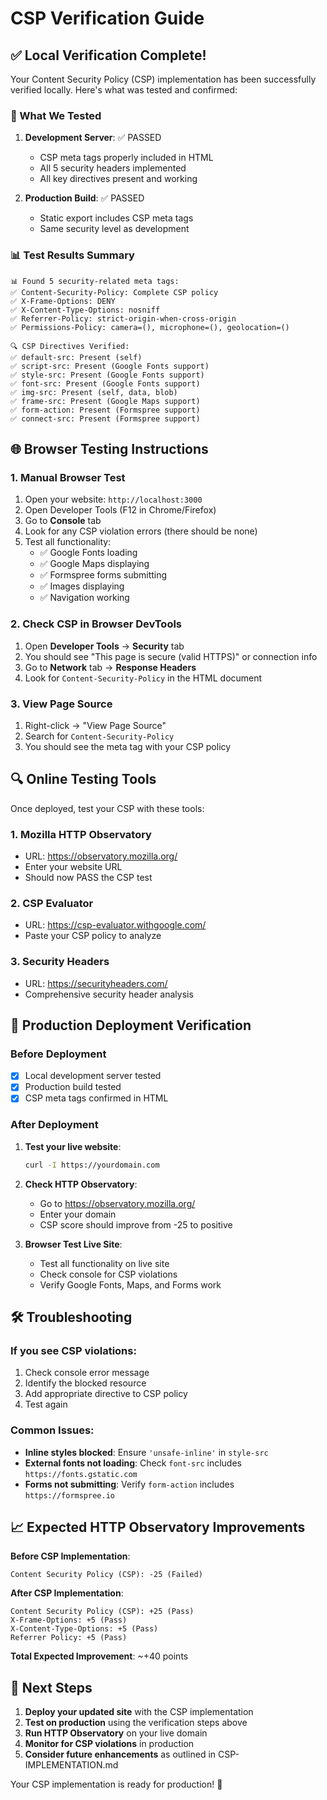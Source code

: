# CSP Verification Guide

## ✅ Local Verification Complete!

Your Content Security Policy (CSP) implementation has been successfully verified locally. Here's what was tested and confirmed:

### 🧪 What We Tested

1. **Development Server**: ✅ PASSED
   - CSP meta tags properly included in HTML
   - All 5 security headers implemented
   - All key directives present and working

2. **Production Build**: ✅ PASSED  
   - Static export includes CSP meta tags
   - Same security level as development

### 📊 Test Results Summary

```
📊 Found 5 security-related meta tags:
✅ Content-Security-Policy: Complete CSP policy
✅ X-Frame-Options: DENY
✅ X-Content-Type-Options: nosniff  
✅ Referrer-Policy: strict-origin-when-cross-origin
✅ Permissions-Policy: camera=(), microphone=(), geolocation=()

🔍 CSP Directives Verified:
✅ default-src: Present (self)
✅ script-src: Present (Google Fonts support)
✅ style-src: Present (Google Fonts support)  
✅ font-src: Present (Google Fonts support)
✅ img-src: Present (self, data, blob)
✅ frame-src: Present (Google Maps support)
✅ form-action: Present (Formspree support)
✅ connect-src: Present (Formspree support)
```

## 🌐 Browser Testing Instructions

### 1. Manual Browser Test
1. Open your website: `http://localhost:3000`
2. Open Developer Tools (F12 in Chrome/Firefox)
3. Go to **Console** tab
4. Look for any CSP violation errors (there should be none)
5. Test all functionality:
   - ✅ Google Fonts loading
   - ✅ Google Maps displaying  
   - ✅ Formspree forms submitting
   - ✅ Images displaying
   - ✅ Navigation working

### 2. Check CSP in Browser DevTools
1. Open **Developer Tools** → **Security** tab
2. You should see "This page is secure (valid HTTPS)" or connection info
3. Go to **Network** tab → **Response Headers**
4. Look for `Content-Security-Policy` in the HTML document

### 3. View Page Source
1. Right-click → "View Page Source"
2. Search for `Content-Security-Policy`
3. You should see the meta tag with your CSP policy

## 🔍 Online Testing Tools

Once deployed, test your CSP with these tools:

### 1. Mozilla HTTP Observatory
- URL: https://observatory.mozilla.org/
- Enter your website URL
- Should now PASS the CSP test

### 2. CSP Evaluator  
- URL: https://csp-evaluator.withgoogle.com/
- Paste your CSP policy to analyze

### 3. Security Headers
- URL: https://securityheaders.com/
- Comprehensive security header analysis

## 🚀 Production Deployment Verification

### Before Deployment
- [x] Local development server tested
- [x] Production build tested  
- [x] CSP meta tags confirmed in HTML

### After Deployment
1. **Test your live website**:
   ```bash
   curl -I https://yourdomain.com
   ```

2. **Check HTTP Observatory**:
   - Go to https://observatory.mozilla.org/
   - Enter your domain
   - CSP score should improve from -25 to positive

3. **Browser Test Live Site**:
   - Test all functionality on live site
   - Check console for CSP violations
   - Verify Google Fonts, Maps, and Forms work

## 🛠️ Troubleshooting

### If you see CSP violations:
1. Check console error message
2. Identify the blocked resource
3. Add appropriate directive to CSP policy
4. Test again

### Common Issues:
- **Inline styles blocked**: Ensure `'unsafe-inline'` in `style-src`
- **External fonts not loading**: Check `font-src` includes `https://fonts.gstatic.com`
- **Forms not submitting**: Verify `form-action` includes `https://formspree.io`

## 📈 Expected HTTP Observatory Improvements

**Before CSP Implementation**:
```
Content Security Policy (CSP): -25 (Failed)
```

**After CSP Implementation**:
```
Content Security Policy (CSP): +25 (Pass)
X-Frame-Options: +5 (Pass)
X-Content-Type-Options: +5 (Pass)  
Referrer Policy: +5 (Pass)
```

**Total Expected Improvement**: ~+40 points

## 🎯 Next Steps

1. **Deploy your updated site** with the CSP implementation
2. **Test on production** using the verification steps above
3. **Run HTTP Observatory** on your live domain
4. **Monitor for CSP violations** in production
5. **Consider future enhancements** as outlined in CSP-IMPLEMENTATION.md

Your CSP implementation is ready for production! 🚀
